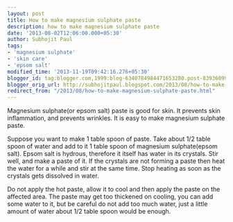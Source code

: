 ```yaml
---
layout: post
title: How to make magnesium sulphate paste
description: how to make magnesium sulphate paste
date: '2013-08-02T12:06:00.000+05:30'
author: Subhojit Paul
tags:
- 'magnesium sulphate'
- 'skin care'
- 'epsom salt'
modified_time: '2013-11-19T09:42:16.276+05:30'
blogger_id: tag:blogger.com,1999:blog-6340784984471653280.post-8393609963899494285
blogger_orig_url: http://subhojitpaul.blogspot.com/2013/08/how-to-make-magnesium-sulphate-paste.html
redirect_from: "/2013/08/how-to-make-magnesium-sulphate-paste.html"
---
```


Magnesium sulphate(or epsom salt) paste is good for skin. It prevents skin inflammation, and prevents wrinkles. It is easy to make magnesium sulphate paste.

Suppose you want to make 1 table spoon of paste. Take about 1/2 table spoon of water and add to it 1 table spoon of magnesium sulphate(epsom salt). Epsom salt is hydrous, therefore it itself has water in its crystals. Stir well, and make a paste of it. If the crystals are not forming a paste then heat the water for a while and stir at the same time. Stop heating as soon as the crystals gets dissolved in water.

Do not apply the hot paste, allow it to cool and then apply the paste on the affected area. The paste may get too thickened on cooling, you can add some water to it, but be careful do not add too much water, just a little amount of water about 1/2 table spoon would be enough.
